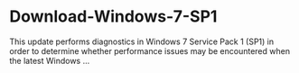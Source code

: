# Download-Windows-7-SP1
This update performs diagnostics in Windows 7 Service Pack 1 (SP1) in order to determine whether performance issues may be encountered when the latest Windows ...

